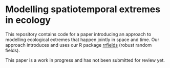 # Modelling spatiotemporal extremes in ecology

This repository contains code for a paper introducing an approach to modelling ecological extremes that happen jointly in space and time. Our approach introduces and uses our R package [rrfields](https://github.com/seananderson/rrfields) (robust random fields).

This paper is a work in progress and has not been submitted for review yet.
